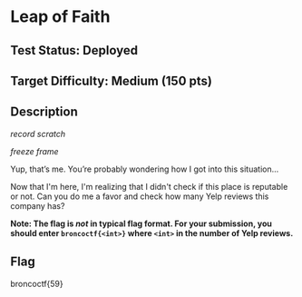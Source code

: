 # Leap of Faith

## Test Status: Deployed
## Target Difficulty: Medium (150 pts)

## Description

*record scratch*

*freeze frame*

Yup, that’s me. You’re probably wondering how I got into this situation...

Now that I'm here, I'm realizing that I didn't check if this place is reputable or not. Can you do me a favor and check how many Yelp reviews this company has?

__Note: The flag is *not* in typical flag format. For your submission, you should enter `broncoctf{<int>}` where `<int>` in the number of Yelp reviews.__

## Flag

broncoctf{59}
